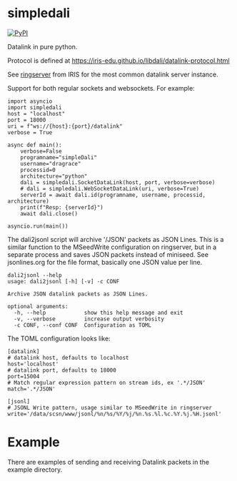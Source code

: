 # simpledali

[![PyPI](https://img.shields.io/pypi/v/simpledali)](https://pypi.org/project/simpledali/)

Datalink in pure python.

Protocol is defined at
https://iris-edu.github.io/libdali/datalink-protocol.html

See [ringserver](https://github.com/iris-edu/ringserver) from IRIS
for the most common datalink server instance.

Support for both regular sockets and websockets. For example:

```
import asyncio
import simpledali
host = "localhost"
port = 18000
uri = f"ws://{host}:{port}/datalink"
verbose = True

async def main():
    verbose=False
    programname="simpleDali"
    username="dragrace"
    processid=0
    architecture="python"
    dali = simpledali.SocketDataLink(host, port, verbose=verbose)
    # dali = simpledali.WebSocketDataLink(uri, verbose=True)
    serverId = await dali.id(programname, username, processid, architecture)
    print(f"Resp: {serverId}")
    await dali.close()

asyncio.run(main())
```

The dali2jsonl script will archive '/JSON' packets as JSON Lines. This is a similar function to the MSeedWrite configuration on ringserver, but in a separate process and saves JSON packets instead of miniseed. See jsonlines.org for the file format, basically one JSON
value per line.

```
dali2jsonl --help
usage: dali2jsonl [-h] [-v] -c CONF

Archive JSON datalink packets as JSON Lines.

optional arguments:
  -h, --help            show this help message and exit
  -v, --verbose         increase output verbosity
  -c CONF, --conf CONF  Configuration as TOML
```

The TOML configuration looks like:
```
[datalink]
# datalink host, defaults to localhost
host='localhost'
# datalink port, defaults to 18000
port=15004
# Match regular expression pattern on stream ids, ex '.*/JSON'
match='.*/JSON'

[jsonl]
# JSONL Write pattern, usage similar to MSeedWrite in ringserver
write='/data/scsn/www/jsonl/%n/%s/%Y/%j/%n.%s.%l.%c.%Y.%j.%H.jsonl'

```

# Example

There are examples of sending and receiving Datalink packets in the example directory.
